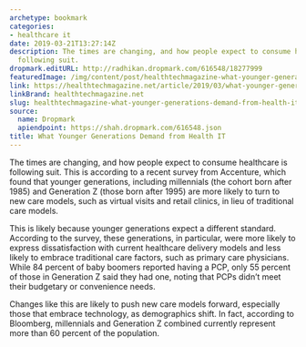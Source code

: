 ```yaml
---
archetype: bookmark
categories:
- healthcare it
date: 2019-03-21T13:27:14Z
description: The times are changing, and how people expect to consume healthcare is
  following suit.
dropmark.editURL: http://radhikan.dropmark.com/616548/18277999
featuredImage: /img/content/post/healthtechmagazine-what-younger-generations-demand-from-health-it.jpg
link: https://healthtechmagazine.net/article/2019/03/what-younger-generations-demand-health-it
linkBrand: healthtechmagazine.net
slug: healthtechmagazine-what-younger-generations-demand-from-health-it
source:
  name: Dropmark
  apiendpoint: https://shah.dropmark.com/616548.json
title: What Younger Generations Demand from Health IT
---
```

The times are changing, and how people expect to consume healthcare is following suit. This is according to a recent survey from Accenture, which found that younger generations, including millennials (the cohort born after 1985) and Generation Z (those born after 1995) are more likely to turn to new care models, such as virtual visits and retail clinics, in lieu of traditional care models.

This is likely because younger generations expect a different standard. According to the survey, these generations, in particular, were more likely to express dissatisfaction with current healthcare delivery models and less likely to embrace traditional care factors, such as primary care physicians. While 84 percent of baby boomers reported having a PCP, only 55 percent of those in Generation Z said they had one, noting that PCPs didn’t meet their budgetary or convenience needs.

Changes like this are likely to push new care models forward, especially those that embrace technology, as demographics shift. In fact, according to Bloomberg, millennials and Generation Z combined currently represent more than 60 percent of the population.


